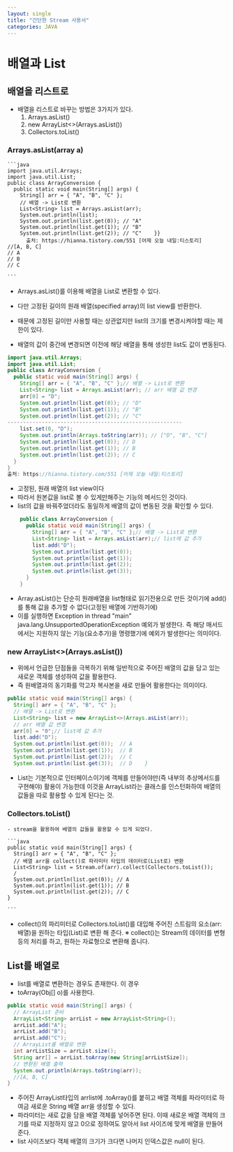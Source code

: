 ```yaml
---
layout: single
title: "간단한 Stream 사용서"
categories: JAVA
---
```


# 배열과 List

## 배열을 리스트로
  - 배열을 리스트로 바꾸는 방법은 3가지가 있다.
    1. Arrays.asList()
    2. new ArrayList<>(Arrays.asList())
    3. Collectors.toList()

###  Arrays.asList(array a)
    ```java
    import java.util.Arrays;
    import java.util.List;
    public class ArrayConversion {    
      public static void main(String[] args) {        
        String[] arr = { "A", "B", "C" };         
        // 배열 -> List로 변환        
        List<String> list = Arrays.asList(arr);
        System.out.println(list);        
        System.out.println(list.get(0)); // "A"        
        System.out.println(list.get(1)); // "B"        
        System.out.println(list.get(2)); // "C"    }}
          출처: https://hianna.tistory.com/551 [어제 오늘 내일:티스토리]
    //[A, B, C]
    // A
    // B
    // C

    ```
  - Arrays.asList()를 이용해 배열을 List로 변환할 수 있다.
  - 다만 고정된 길이의 원래 배열(specified array)의 list view를 반환한다.
  - 때문에 고정된 길이만 사용할 때는 상관없지만 list의 크기를 변경시켜야할 때는 제한이 있다.

  - 배열의 값이 중간에 변경되면 이전에 해당 배열을 통해 생성한 list도 값이 변동된다.
  ``` java
  import java.util.Arrays;
  import java.util.List;
  public class ArrayConversion {    
    public static void main(String[] args) {        
      String[] arr = { "A", "B", "C" };// 배열 -> List로 변환        
      List<String> list = Arrays.asList(arr); // arr 배열 값 변경        
      arr[0] = "D";         
      System.out.println(list.get(0)); // "D"        
      System.out.println(list.get(1)); // "B"        
      System.out.println(list.get(2)); // "C"
  --------------------------------------------------------
      list.set(0, "D");        
      System.out.println(Arrays.toString(arr)); // ["D", "B", "C"]         
      System.out.println(list.get(0)); // D        
      System.out.println(list.get(1)); // B        
      System.out.println(list.get(2)); // C    
    }
  }
출처: https://hianna.tistory.com/551 [어제 오늘 내일:티스토리]
 ```
 - 고정된, 원래 배열의 list view이다
 - 따라서 원본값을 list로 볼 수 있게<u>만</u>해주는 기능의 메서드인 것이다.
 - list의 값을 바꿔주었더라도 동일하게 배열의 값이 변동된 것을 확인할 수 있다.

```java
    public class ArrayConversion {    
      public static void main(String[] args) {        
        String[] arr = { "A", "B", "C" };// 배열 -> List로 변환        
        List<String> list = Arrays.asList(arr);// list에 값 추가        
        list.add("D");         
        System.out.println(list.get(0));        
        System.out.println(list.get(1));        
        System.out.println(list.get(2));        
        System.out.println(list.get(3));    
      }
    }
```
  - Array.asList()는 단순히 원래배열을 list형태로 읽기전용으로 만든 것이기에 add()를 통해 값을 추가할 수 없다(고정된 배열에 기반하기에)
  - 이를 실행하면 Exception in thread "main" java.lang.UnsupportedOperationException 예외가 발생한다. 즉 해당 매서드에서는 지원하지 않는 기능(요소추가)을 명령했기에 예외가 발생한다는 의미이다.


### new ArrayList<>(Arrays.asList())
  - 위에서 언급한 단점들을 극복하기 위해 일반적으로 주어진 배열의 값을 담고 있는 새로운 객체를 생성하여 값을 활용한다.
  - 즉 원배열과의 동기화를 막고자 복사본을 새로 만들어 활용한다는 의미이다.
  ```java
  public static void main(String[] args) {        
    String[] arr = { "A", "B", "C" };
    // 배열 -> List로 변환        
    List<String> list = new ArrayList<>(Arrays.asList(arr));
    // arr 배열 값 변경        
    arr[0] = "0";// list에 값 추가        
    list.add("D");         
    System.out.println(list.get(0));  // A        
    System.out.println(list.get(1));  // B        
    System.out.println(list.get(2));  // C        
    System.out.println(list.get(3));  // D    }

  ```
  - List는 기본적으로 인터페이스이기에 객체를 만들어야만(즉 내부의 추상메서드를 구현해야) 활용이 가능한데 이것을 ArrayList라는 클래스를 인스턴화하여 배열의 값들을 따로 활용할 수 있게 된다는 것.


### Collectors.toList()
    - stream을 활용하여 배열의 값들을 활용할 수 있게 되었다.

    ```java
    public static void main(String[] args) {        
      String[] arr = { "A", "B", "C" };         
      // 배열 arr을 collect()로 파라미터 타입의 데이터로(List로) 변환        
      List<String> list = Stream.of(arr).collect(Collectors.toList());
      /        
      System.out.println(list.get(0)); // A        
      System.out.println(list.get(1)); // B        
      System.out.println(list.get(2)); // C    
    }

    ```
  - collect()의 파리미터로 Collectors.toList()를 대입해 주어진 스트림의 요소(arr:배열)을 원하는 타입(List)로 변환 해 준다.
  ※ collect()는 Stream의 데이터를 변형 등의 처리를 하고, 원하는 자료형으로 변환해 줍니다.


## List를 배열로
  - list를 배열로 변환하는 경우도 존재한다. 이 경우
  - toArray(Obj[] o)를 사용한다.

  ```java
  public static void main(String[] args) {         
    // ArrayList 준비        
    ArrayList<String> arrList = new ArrayList<String>();        
    arrList.add("A");        
    arrList.add("B");        
    arrList.add("C");         
    // ArrayList를 배열로 변환        
    int arrListSize = arrList.size();        
    String arr[] = arrList.toArray(new String[arrListSize]);         
    // 변환된 배열 출력        
    System.out.println(Arrays.toString(arr));     
    //[A, B, C]
  }

  ```
  - 주어진 ArrayList타입의 arrlist에 .toArray()를 붙히고 배열 객체를 파라미터로 하여금 새로운 String 배열 arr을 생성할 수 있다.
  - 파라미터는 새로 값을 담을 배열 객체를 넣어주면 된다. 이때 새로운 배열 객체의 크기를 따로 지정하지 않고 0으로 정하여도 알아서 list 사이즈에 맞게 배열을 만들어준다.
  - list 사이즈보다 객체 배열의 크기가 크다면 나머지 인덱스값은 null이 된다.
